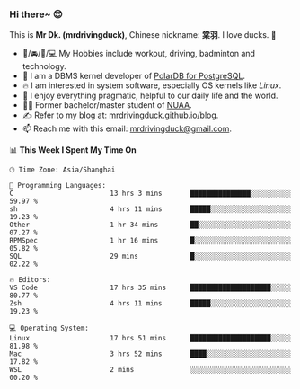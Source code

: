 ### Hi there~ 😎

This is **Mr Dk. (mrdrivingduck)**, Chinese nickname: **棠羽**. I love ducks. 🦆

- 💪/🚘/🏸/💻 My Hobbies include workout, driving, badminton and technology.
- 🍊 I am a DBMS kernel developer of [PolarDB for PostgreSQL](https://github.com/ApsaraDB/PolarDB-for-PostgreSQL).
- 🔥 I am interested in system software, especially OS kernels like *Linux*.
- 🔧 I enjoy everything pragmatic, helpful to our daily life and the world.
- 👨‍🎓 Former bachelor/master student of [NUAA](https://en.wikipedia.org/wiki/Nanjing_University_of_Aeronautics_and_Astronautics).
- ✍ Refer to my blog at: [mrdrivingduck.github.io/blog](https://mrdrivingduck.github.io/blog/).
- 📫 Reach me with this email: [mrdrivingduck@gmail.com](mailto:mrdrivingduck@gmail.com).

<!--START_SECTION:waka-->
📊 **This Week I Spent My Time On** 

```text
🕑︎ Time Zone: Asia/Shanghai

💬 Programming Languages: 
C                        13 hrs 3 mins       ███████████████░░░░░░░░░░   59.97 % 
sh                       4 hrs 11 mins       █████░░░░░░░░░░░░░░░░░░░░   19.23 % 
Other                    1 hr 34 mins        ██░░░░░░░░░░░░░░░░░░░░░░░   07.27 % 
RPMSpec                  1 hr 16 mins        █░░░░░░░░░░░░░░░░░░░░░░░░   05.82 % 
SQL                      29 mins             █░░░░░░░░░░░░░░░░░░░░░░░░   02.22 % 

🔥 Editors: 
VS Code                  17 hrs 35 mins      ████████████████████░░░░░   80.77 % 
Zsh                      4 hrs 11 mins       █████░░░░░░░░░░░░░░░░░░░░   19.23 % 

💻 Operating System: 
Linux                    17 hrs 51 mins      ████████████████████░░░░░   81.98 % 
Mac                      3 hrs 52 mins       ████░░░░░░░░░░░░░░░░░░░░░   17.82 % 
WSL                      2 mins              ░░░░░░░░░░░░░░░░░░░░░░░░░   00.20 % 
```


<!--END_SECTION:waka-->

<!-- ![Mr Dk.'s GitHub Stats](https://github-readme-stats.vercel.app/api?username=mrdrivingduck&count_private&show_icons=true&theme=buefy) -->

<!-- ![Most Used Languages](https://github-readme-stats.vercel.app/api/top-langs/?username=mrdrivingduck&exclude_repo=mips32-CPU,snort-tcp-socket&theme=buefy&layout=compact&langs_count=10) -->


<!--
**mrdrivingduck/mrdrivingduck** is a ✨ _special_ ✨ repository because its `README.md` (this file) appears on your GitHub profile.

Here are some ideas to get you started:

- 🔭 I’m currently working on ...
- 🌱 I’m currently learning ...
- 👯 I’m looking to collaborate on ...
- 🤔 I’m looking for help with ...
- 💬 Ask me about ...
- 📫 How to reach me: ...
- 😄 Pronouns: ...
- ⚡ Fun fact: ...
-->
